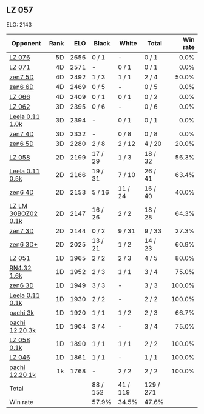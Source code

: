 ## LZ 057 ##

ELO: 2143

Opponent | Rank | ELO | Black | White | Total | Win rate
---------|-----:|----:|-------|-------|-------|-------:
[LZ 076](LZ%20076.md) | 5D | 2656 | 0 / 1 | - | 0 / 1 | 0.0%
[LZ 071](LZ%20071.md) | 4D | 2571 | - | 0 / 1 | 0 / 1 | 0.0%
[zen7 5D](zen7%205D.md) | 4D | 2492 | 1 / 3 | 1 / 1 | 2 / 4 | 50.0%
[zen6 6D](zen6%206D.md) | 4D | 2469 | 0 / 5 | - | 0 / 5 | 0.0%
[LZ 066](LZ%20066.md) | 4D | 2409 | 0 / 1 | 0 / 1 | 0 / 2 | 0.0%
[LZ 062](LZ%20062.md) | 3D | 2395 | 0 / 6 | - | 0 / 6 | 0.0%
[Leela 0.11 1.0k](Leela%200.11%201.0k.md) | 3D | 2394 | - | 0 / 1 | 0 / 1 | 0.0%
[zen7 4D](zen7%204D.md) | 3D | 2332 | - | 0 / 8 | 0 / 8 | 0.0%
[zen6 5D](zen6%205D.md) | 3D | 2280 | 2 / 8 | 2 / 12 | 4 / 20 | 20.0%
[LZ 058](LZ%20058.md) | 2D | 2199 | 17 / 29 | 1 / 3 | 18 / 32 | 56.3%
[Leela 0.11 0.5k](Leela%200.11%200.5k.md) | 2D | 2166 | 19 / 31 | 7 / 10 | 26 / 41 | 63.4%
[zen6 4D](zen6%204D.md) | 2D | 2153 | 5 / 16 | 11 / 24 | 16 / 40 | 40.0%
[LZ LM 30BOZ02 0.1k](LZ%20LM%2030BOZ02%200.1k.md) | 2D | 2147 | 16 / 26 | 2 / 2 | 18 / 28 | 64.3%
[zen7 3D](zen7%203D.md) | 2D | 2144 | 0 / 2 | 9 / 31 | 9 / 33 | 27.3%
[zen6 3D+](zen6%203D+.md) | 2D | 2025 | 13 / 21 | 1 / 2 | 14 / 23 | 60.9%
[LZ 051](LZ%20051.md) | 1D | 1965 | 2 / 2 | 2 / 3 | 4 / 5 | 80.0%
[RN4.32 1.6k](RN4.32%201.6k.md) | 1D | 1952 | 2 / 3 | 1 / 1 | 3 / 4 | 75.0%
[zen6 3D](zen6%203D.md) | 1D | 1949 | 3 / 3 | - | 3 / 3 | 100.0%
[Leela 0.11 0.1k](Leela%200.11%200.1k.md) | 1D | 1930 | 2 / 2 | - | 2 / 2 | 100.0%
[pachi 3k](pachi%203k.md) | 1D | 1920 | 1 / 1 | 1 / 2 | 2 / 3 | 66.7%
[pachi 12.20 3k](pachi%2012.20%203k.md) | 1D | 1904 | 3 / 4 | - | 3 / 4 | 75.0%
[LZ 058 0.1k](LZ%20058%200.1k.md) | 1D | 1890 | 1 / 1 | 1 / 1 | 2 / 2 | 100.0%
[LZ 046](LZ%20046.md) | 1D | 1861 | 1 / 1 | - | 1 / 1 | 100.0%
[pachi 12.20 1k](pachi%2012.20%201k.md) | 1k | 1768 | - | 2 / 2 | 2 / 2 | 100.0%
Total | | | 88 / 152 | 41 / 119 | 129 / 271 | 
Win rate| | | 57.9% | 34.5% | 47.6% | 
